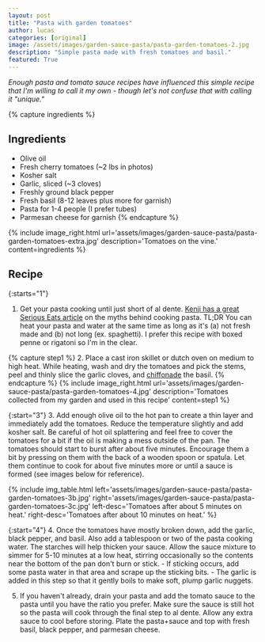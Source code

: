 ```yaml
---
layout: post
title: "Pasta with garden tomatoes"
author: lucas
categories: [original]
image: /assets/images/garden-sauce-pasta/pasta-garden-tomatoes-2.jpg
description: "Simple pasta made with fresh tomatoes and basil."
featured: True
---
```


*Enough pasta and tomato sauce recipes have influenced this simple recipe*
*that I'm willing to call it my own - though let's not confuse that with*
*calling it "unique."*

{% capture ingredients %}
## Ingredients
- Olive oil
- Fresh cherry tomatoes (~2 lbs in photos)
- Kosher salt
- Garlic, sliced (~3 cloves)
- Freshly ground black pepper
- Fresh basil (8-12 leaves plus more for garnish)
- Pasta for 1-4 people (I prefer tubes)
- Parmesan cheese for garnish
{% endcapture %}

{% include image_right.html url='assets/images/garden-sauce-pasta/pasta-garden-tomatoes-extra.jpg' description='Tomatoes on the vine.' content=ingredients %}

## Recipe
{:starts="1"}
1. Get your pasta cooking until just short of al dente. [Kenji has a great Serious Eats article](https://www.seriouseats.com/ask-the-food-lab-can-i-start-pasta-in-cold-water) on
the myths behind cooking pasta. TL;DR You can heat your pasta and water at the same time as long as it's (a) not fresh made and (b) not long (ex. spaghetti).
I prefer this recipe with boxed penne or rigatoni so I'm in the clear.

{% capture step1 %}
2. Place a cast iron skillet or dutch oven on medium to high heat. While heating, wash and dry the tomatoes
and pick the stems, peel and thinly slice the garlic cloves, and [chiffonade](https://www.google.com/search?channel=fs&client=ubuntu&q=chiffonade) the basil.
{% endcapture %}
{% include image_right.html url='assets/images/garden-sauce-pasta/pasta-garden-tomatoes-4.jpg' description='Tomatoes collected from my garden and used in this recipe' content=step1 %}

{:start="3"}
3. Add enough olive oil to the hot pan to create a thin layer and immediately add the tomatoes. Reduce the temperature slightly and add kosher salt.
Be careful of hot oil splattering
and feel free to cover the tomatoes for a bit if the oil is making a mess outside of the pan. The tomatoes should start to burst after about five minutes.
Encourage them a bit by pressing on them with the back of a wooden spoon or spatula. Let them continue to cook for about five minutes more or until 
a sauce is formed (see images below for reference).

{% include img_table.html left='assets/images/garden-sauce-pasta/pasta-garden-tomatoes-3b.jpg' right='assets/images/garden-sauce-pasta/pasta-garden-tomatoes-3c.jpg' left-desc='Tomatoes after about 5 minutes on heat.' right-desc='Tomatoes after about 10 minutes on heat.' %}

{:start="4"}
4. Once the tomatoes have mostly broken down, add the garlic, black pepper, and basil. Also add a tablespoon or two of the pasta cooking water.
The starches will help thicken your sauce. Allow the sauce mixture to simmer for 5-10 minutes at a low heat, stirring occasionally so the
contents near the bottom of the pan don't burn or stick.
    - If sticking occurs, add some pasta water in that area and scrape up the sticking bits.
    - The garlic is added in this step so that it gently boils to make soft, plump garlic nuggets.

5. If you haven't already, drain your pasta and add the tomato sauce to the pasta until you have the ratio you prefer. Make sure the
sauce is still hot so the pasta will cook through the final step to al dente. Allow any extra sauce to cool before storing. 
Plate the pasta+sauce and top with fresh basil, black pepper, and parmesan cheese.